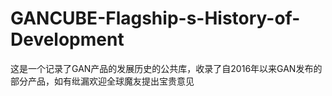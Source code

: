 # GANCUBE-Flagship-s-History-of-Development
这是一个记录了GAN产品的发展历史的公共库，收录了自2016年以来GAN发布的部分产品，如有纰漏欢迎全球魔友提出宝贵意见
